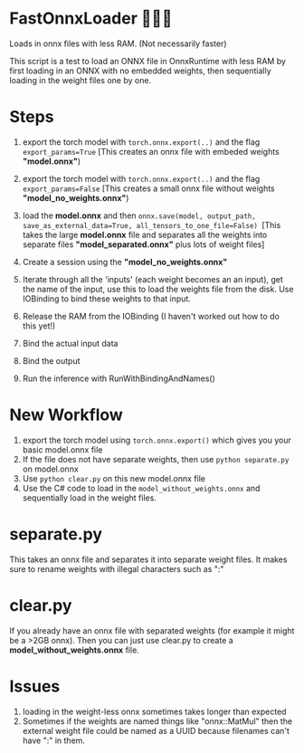 # FastOnnxLoader 🚀👩‍🚀
Loads in onnx files with less RAM. (Not necessarily faster)

This script is a test to load an ONNX file in OnnxRuntime with less RAM by first loading in an ONNX with no embedded weights, then sequentially loading in the weight files one by one.

Steps 
===

1. export the torch model with `torch.onnx.export(..)` and the flag `export_params=True` [This creates an onnx file with embeded weights **"model.onnx"**)
2. export the torch model with `torch.onnx.export(..)` and the flag `export_params=False` [This creates a small onnx file without weights **"model_no_weights.onnx"**)

3. load the **model.onnx** and then `onnx.save(model, output_path, save_as_external_data=True, all_tensors_to_one_file=False) `[This takes the large **model.onnx** file and separates all the weights into separate files **"model_separated.onnx"** plus lots of weight files]

4. Create a session using the **"model_no_weights.onnx"**
5. Iterate through all the 'inputs' (each weight becomes an an input), get the name of the input, use this to load the weights file from the disk. Use IOBinding to bind these weights to that input. 
7. Release the RAM from the IOBinding (I haven't worked out how to do this yet!)
8. Bind the actual input data
9. Bind the output
10. Run the inference with RunWithBindingAndNames()

New Workflow
===
1. export the torch model using `torch.onnx.export()` which gives you your basic model.onnx file
2. If the file does not have separate weights, then use `python separate.py` on model.onnx
3. Use `python clear.py` on this new model.onnx file
4. Use the C# code to load in the `model_without_weights.onnx` and sequentially load in the weight files.

separate.py
===
This takes an onnx file and separates it into separate weight files. It makes sure to rename weights with illegal characters such as ":"

clear.py
===
If you already have an onnx file with separated weights (for example it might be a >2GB onnx). Then you can just use clear.py to create a **model_without_weights.onnx** file.


Issues
===
1. loading in the weight-less onnx sometimes takes longer than expected
2. Sometimes if the weights are named things like "onnx::MatMul" then the external weight file could be named as a UUID because filenames can't have ":" in them.


